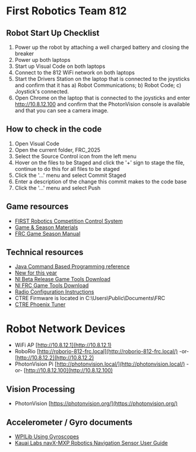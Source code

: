 # First Robotics Team 812

## Robot Start Up Checklist
1. Power up the robot by attaching a well charged battery and closing the breaker
2. Power up both laptops
3. Start up Visual Code on both laptops
4. Connect to the 812 WiFi network on both laptops
5. Start the Drivers Station on the laptop that is connected to the joysticks and confirm that it has a) Robot Communications; b) Robot Code; c) Joystick's connected.
6. Open Chrome on the laptop that is connected to the joysticks and enter http://10.8.12.100 and confirm that the PhotonVision console is available and that you can see a camera image.

## How to check in the code

1. Open Visual Code
2. Open the current folder, FRC_2025
3. Select the Source Control icon from the left menu
4. Hover on the files to be Staged and click the '+' sign to stage the file, continue to do this for all files to be staged
5. Click the '...' menu and select Commit Staged
6. Enter a description of the change this commit makes to the code base
7. Click the '...' menu and select Push

## Game resources
* [FIRST Robotics Competition Control System](https://docs.wpilib.org/en/latest/#)
* [Game & Season Materials](https://www.firstinspires.org/resource-library/frc/competition-manual-qa-system)
* [FRC Game Season Manual](https://firstfrc.blob.core.windows.net/frc2025/Manual/2025GameManual.pdf)

## Technical resources
* [Java Command Based Programming reference](https://docs.wpilib.org/en/stable/docs/software/commandbased/index.html)
* [New for this year](https://docs.wpilib.org/en/stable/docs/yearly-overview/yearly-changelog.html)
* [NI Beta Release Game Tools Download](https://github.com/wpilibsuite/2025Beta/releases/tag/NI_GAME_TOOLS_BETA_2)
* [NI FRC Game Tools Download](https://www.ni.com/en/support/downloads/drivers/download.frc-game-tools.html)
* [Radio Configuration Instructions](https://docs.wpilib.org/en/stable/docs/zero-to-robot/step-3/radio-programming.html)
* CTRE Firmware is located in C:\Users\Public\Documents\FRC
* [CTRE Phoenix Tuner](https://github.com/CrossTheRoadElec/Phoenix-Releases)

# Robot Network Devices
* WiFi AP [http://10.8.12.1](http://10.8.12.1)
* RoboRio [http://roborio-812-frc.local](http://roborio-812-frc.local/) -or- [http://10.8.12.2](http://10.8.12.2)
* PhotonVision Pi [http://photonvision.local/](http://photonvision.local/) -or- [http://10.8.12.100](http://10.8.12.100)

## Vision Processing 
* PhotonVision [https://photonvision.org/](https://photonvision.org/)

## Accelerometer / Gyro documents
* [WPILib Using Gyroscopes](https://docs.wpilib.org/en/stable/docs/software/hardware-apis/sensors/gyros-software.html)
* [Kauai Labs navX-MXP Robotics Navigation Sensor User Guide](https://pdocs.kauailabs.com/navx-mxp/wp-content/uploads/2019/02/navx-mxp_robotics_navigation_sensor_user_guide.pdf)


